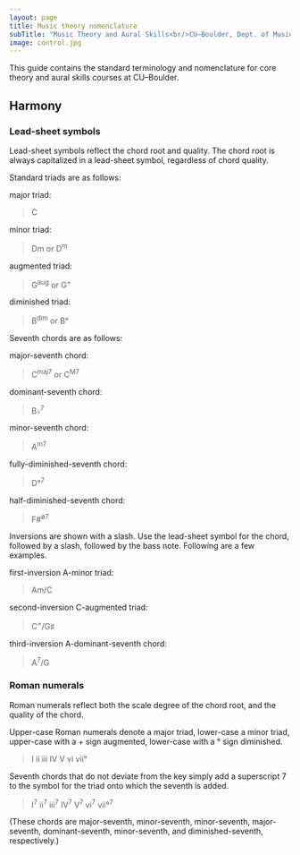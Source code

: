 ```yaml
---
layout: page
title: Music theory nomenclature
subTitle: "Music Theory and Aural Skills<br/>CU–Boulder, Dept. of Music Theory"
image: control.jpg
---
```


This guide contains the standard terminology and nomenclature for core theory and aural skills courses at CU–Boulder.

## Harmony

### Lead-sheet symbols

Lead-sheet symbols reflect the chord root and quality. The chord root is always capitalized in a lead-sheet symbol, regardless of chord quality.

Standard triads are as follows:

major triad: 

> C  

minor triad: 

> Dm or D<sup>m</sup>  

augmented triad: 

> G<sup>aug</sup> or G<sup>+</sup>  

diminished triad: 

> B<sup>dim</sup> or B°  

Seventh chords are as follows:

major-seventh chord: 

> C<sup>maj7</sup> or C<sup>M7</sup>  

dominant-seventh chord: 

> B&#9837;<sup>7</sup>  

minor-seventh chord: 

> A<sup>m7</sup>  

fully-diminished-seventh chord: 

> D°<sup>7</sup>  

half-diminished-seventh chord: 

> F#<sup>ø7</sup>

Inversions are shown with a slash. Use the lead-sheet symbol for the chord, followed by a slash, followed by the bass note. Following are a few examples.

first-inversion A-minor triad: 

> Am/C  

second-inversion C-augmented triad: 

> C<sup>+</sup>/G&#9839;  

third-inversion A-dominant-seventh chord: 

> A<sup>7</sup>/G

### Roman numerals

Roman numerals reflect both the scale degree of the chord root, and the quality of the chord. 

Upper-case Roman numerals denote a major triad, lower-case a minor triad, upper-case with a + sign augmented, lower-case with a ° sign diminished.

> I ii iii IV V vi vii°

Seventh chords that do not deviate from the key simply add a superscript 7 to the symbol for the triad onto which the seventh is added.

> I<sup>7</sup> ii<sup>7</sup> iii<sup>7</sup> IV<sup>7</sup> V<sup>7</sup> vi<sup>7</sup> vii°<sup>7</sup>

(These chords are major-seventh, minor-seventh, minor-seventh, major-seventh, dominant-seventh, minor-seventh, and diminished-seventh, respectively.)

